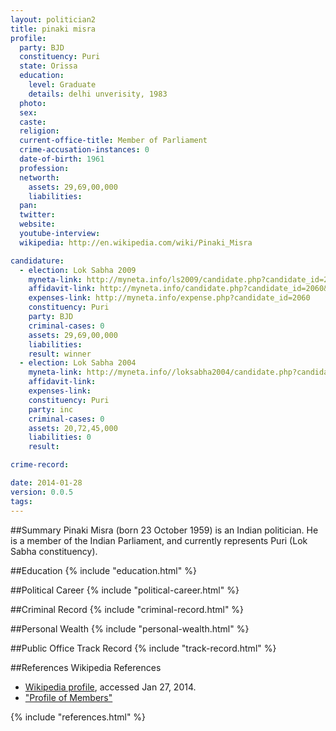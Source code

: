 ```yaml
---
layout: politician2
title: pinaki misra
profile: 
  party: BJD
  constituency: Puri
  state: Orissa
  education: 
    level: Graduate
    details: delhi unverisity, 1983
  photo: 
  sex: 
  caste: 
  religion: 
  current-office-title: Member of Parliament
  crime-accusation-instances: 0
  date-of-birth: 1961
  profession: 
  networth: 
    assets: 29,69,00,000
    liabilities: 
  pan: 
  twitter: 
  website: 
  youtube-interview: 
  wikipedia: http://en.wikipedia.com/wiki/Pinaki_Misra

candidature: 
  - election: Lok Sabha 2009
    myneta-link: http://myneta.info/ls2009/candidate.php?candidate_id=2060
    affidavit-link: http://myneta.info/candidate.php?candidate_id=2060&scan=original
    expenses-link: http://myneta.info/expense.php?candidate_id=2060
    constituency: Puri 
    party: BJD
    criminal-cases: 0
    assets: 29,69,00,000
    liabilities: 
    result: winner 
  - election: Lok Sabha 2004
    myneta-link: http://myneta.info//loksabha2004/candidate.php?candidate_id=2944
    affidavit-link: 
    expenses-link: 
    constituency: Puri 
    party: inc
    criminal-cases: 0
    assets: 20,72,45,000
    liabilities: 0
    result:  

crime-record: 

date: 2014-01-28
version: 0.0.5
tags: 
---
```

##Summary
Pinaki Misra (born 23 October 1959) is an Indian politician. He is a member of the Indian Parliament, and currently represents Puri (Lok Sabha constituency).




##Education
{% include "education.html" %}


##Political Career
{% include "political-career.html" %}


##Criminal Record
{% include "criminal-record.html" %}


##Personal Wealth
{% include "personal-wealth.html" %}


##Public Office Track Record
{% include "track-record.html" %}


##References
Wikipedia References
- [Wikipedia profile]({{page.profile.wikipedia}}), accessed Jan 27, 2014.
- ["Profile of Members"][wiki1]

[wiki1]: http://164.100.47.132/LssNew/Members/Biography.aspx?mpsno=3724


{% include "references.html" %}